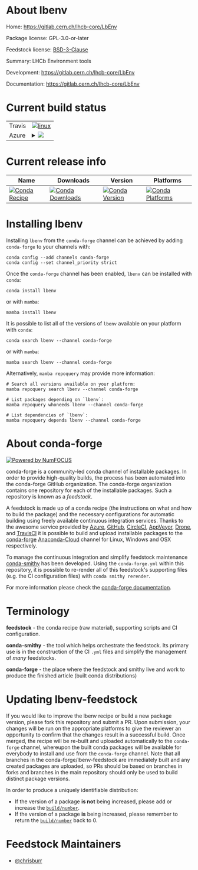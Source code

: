 About lbenv
===========

Home: https://gitlab.cern.ch/lhcb-core/LbEnv

Package license: GPL-3.0-or-later

Feedstock license: [BSD-3-Clause](https://github.com/conda-forge/lbenv-feedstock/blob/main/LICENSE.txt)

Summary: LHCb Environment tools

Development: https://gitlab.cern.ch/lhcb-core/LbEnv

Documentation: https://gitlab.cern.ch/lhcb-core/LbEnv

Current build status
====================


<table><tr>
    <td>Travis</td>
    <td>
      <a href="https://app.travis-ci.com/conda-forge/lbenv-feedstock">
        <img alt="linux" src="https://img.shields.io/travis/com/conda-forge/lbenv-feedstock/main.svg?label=Linux">
      </a>
    </td>
  </tr>
    
  <tr>
    <td>Azure</td>
    <td>
      <details>
        <summary>
          <a href="https://dev.azure.com/conda-forge/feedstock-builds/_build/latest?definitionId=7541&branchName=main">
            <img src="https://dev.azure.com/conda-forge/feedstock-builds/_apis/build/status/lbenv-feedstock?branchName=main">
          </a>
        </summary>
        <table>
          <thead><tr><th>Variant</th><th>Status</th></tr></thead>
          <tbody><tr>
              <td>linux_64_python3.7.____73_pypy</td>
              <td>
                <a href="https://dev.azure.com/conda-forge/feedstock-builds/_build/latest?definitionId=7541&branchName=main">
                  <img src="https://dev.azure.com/conda-forge/feedstock-builds/_apis/build/status/lbenv-feedstock?branchName=main&jobName=linux&configuration=linux_64_python3.7.____73_pypy" alt="variant">
                </a>
              </td>
            </tr><tr>
              <td>linux_64_python3.7.____cpython</td>
              <td>
                <a href="https://dev.azure.com/conda-forge/feedstock-builds/_build/latest?definitionId=7541&branchName=main">
                  <img src="https://dev.azure.com/conda-forge/feedstock-builds/_apis/build/status/lbenv-feedstock?branchName=main&jobName=linux&configuration=linux_64_python3.7.____cpython" alt="variant">
                </a>
              </td>
            </tr><tr>
              <td>linux_64_python3.8.____cpython</td>
              <td>
                <a href="https://dev.azure.com/conda-forge/feedstock-builds/_build/latest?definitionId=7541&branchName=main">
                  <img src="https://dev.azure.com/conda-forge/feedstock-builds/_apis/build/status/lbenv-feedstock?branchName=main&jobName=linux&configuration=linux_64_python3.8.____cpython" alt="variant">
                </a>
              </td>
            </tr><tr>
              <td>linux_64_python3.9.____cpython</td>
              <td>
                <a href="https://dev.azure.com/conda-forge/feedstock-builds/_build/latest?definitionId=7541&branchName=main">
                  <img src="https://dev.azure.com/conda-forge/feedstock-builds/_apis/build/status/lbenv-feedstock?branchName=main&jobName=linux&configuration=linux_64_python3.9.____cpython" alt="variant">
                </a>
              </td>
            </tr><tr>
              <td>linux_aarch64_python3.7.____73_pypy</td>
              <td>
                <a href="https://dev.azure.com/conda-forge/feedstock-builds/_build/latest?definitionId=7541&branchName=main">
                  <img src="https://dev.azure.com/conda-forge/feedstock-builds/_apis/build/status/lbenv-feedstock?branchName=main&jobName=linux&configuration=linux_aarch64_python3.7.____73_pypy" alt="variant">
                </a>
              </td>
            </tr><tr>
              <td>linux_aarch64_python3.7.____cpython</td>
              <td>
                <a href="https://dev.azure.com/conda-forge/feedstock-builds/_build/latest?definitionId=7541&branchName=main">
                  <img src="https://dev.azure.com/conda-forge/feedstock-builds/_apis/build/status/lbenv-feedstock?branchName=main&jobName=linux&configuration=linux_aarch64_python3.7.____cpython" alt="variant">
                </a>
              </td>
            </tr><tr>
              <td>linux_aarch64_python3.8.____cpython</td>
              <td>
                <a href="https://dev.azure.com/conda-forge/feedstock-builds/_build/latest?definitionId=7541&branchName=main">
                  <img src="https://dev.azure.com/conda-forge/feedstock-builds/_apis/build/status/lbenv-feedstock?branchName=main&jobName=linux&configuration=linux_aarch64_python3.8.____cpython" alt="variant">
                </a>
              </td>
            </tr><tr>
              <td>linux_aarch64_python3.9.____cpython</td>
              <td>
                <a href="https://dev.azure.com/conda-forge/feedstock-builds/_build/latest?definitionId=7541&branchName=main">
                  <img src="https://dev.azure.com/conda-forge/feedstock-builds/_apis/build/status/lbenv-feedstock?branchName=main&jobName=linux&configuration=linux_aarch64_python3.9.____cpython" alt="variant">
                </a>
              </td>
            </tr><tr>
              <td>linux_ppc64le_python3.7.____73_pypy</td>
              <td>
                <a href="https://dev.azure.com/conda-forge/feedstock-builds/_build/latest?definitionId=7541&branchName=main">
                  <img src="https://dev.azure.com/conda-forge/feedstock-builds/_apis/build/status/lbenv-feedstock?branchName=main&jobName=linux&configuration=linux_ppc64le_python3.7.____73_pypy" alt="variant">
                </a>
              </td>
            </tr><tr>
              <td>linux_ppc64le_python3.7.____cpython</td>
              <td>
                <a href="https://dev.azure.com/conda-forge/feedstock-builds/_build/latest?definitionId=7541&branchName=main">
                  <img src="https://dev.azure.com/conda-forge/feedstock-builds/_apis/build/status/lbenv-feedstock?branchName=main&jobName=linux&configuration=linux_ppc64le_python3.7.____cpython" alt="variant">
                </a>
              </td>
            </tr><tr>
              <td>linux_ppc64le_python3.8.____cpython</td>
              <td>
                <a href="https://dev.azure.com/conda-forge/feedstock-builds/_build/latest?definitionId=7541&branchName=main">
                  <img src="https://dev.azure.com/conda-forge/feedstock-builds/_apis/build/status/lbenv-feedstock?branchName=main&jobName=linux&configuration=linux_ppc64le_python3.8.____cpython" alt="variant">
                </a>
              </td>
            </tr><tr>
              <td>linux_ppc64le_python3.9.____cpython</td>
              <td>
                <a href="https://dev.azure.com/conda-forge/feedstock-builds/_build/latest?definitionId=7541&branchName=main">
                  <img src="https://dev.azure.com/conda-forge/feedstock-builds/_apis/build/status/lbenv-feedstock?branchName=main&jobName=linux&configuration=linux_ppc64le_python3.9.____cpython" alt="variant">
                </a>
              </td>
            </tr><tr>
              <td>osx_64_python3.7.____73_pypy</td>
              <td>
                <a href="https://dev.azure.com/conda-forge/feedstock-builds/_build/latest?definitionId=7541&branchName=main">
                  <img src="https://dev.azure.com/conda-forge/feedstock-builds/_apis/build/status/lbenv-feedstock?branchName=main&jobName=osx&configuration=osx_64_python3.7.____73_pypy" alt="variant">
                </a>
              </td>
            </tr><tr>
              <td>osx_64_python3.7.____cpython</td>
              <td>
                <a href="https://dev.azure.com/conda-forge/feedstock-builds/_build/latest?definitionId=7541&branchName=main">
                  <img src="https://dev.azure.com/conda-forge/feedstock-builds/_apis/build/status/lbenv-feedstock?branchName=main&jobName=osx&configuration=osx_64_python3.7.____cpython" alt="variant">
                </a>
              </td>
            </tr><tr>
              <td>osx_64_python3.8.____cpython</td>
              <td>
                <a href="https://dev.azure.com/conda-forge/feedstock-builds/_build/latest?definitionId=7541&branchName=main">
                  <img src="https://dev.azure.com/conda-forge/feedstock-builds/_apis/build/status/lbenv-feedstock?branchName=main&jobName=osx&configuration=osx_64_python3.8.____cpython" alt="variant">
                </a>
              </td>
            </tr><tr>
              <td>osx_64_python3.9.____cpython</td>
              <td>
                <a href="https://dev.azure.com/conda-forge/feedstock-builds/_build/latest?definitionId=7541&branchName=main">
                  <img src="https://dev.azure.com/conda-forge/feedstock-builds/_apis/build/status/lbenv-feedstock?branchName=main&jobName=osx&configuration=osx_64_python3.9.____cpython" alt="variant">
                </a>
              </td>
            </tr><tr>
              <td>win_64_python3.7.____cpython</td>
              <td>
                <a href="https://dev.azure.com/conda-forge/feedstock-builds/_build/latest?definitionId=7541&branchName=main">
                  <img src="https://dev.azure.com/conda-forge/feedstock-builds/_apis/build/status/lbenv-feedstock?branchName=main&jobName=win&configuration=win_64_python3.7.____cpython" alt="variant">
                </a>
              </td>
            </tr><tr>
              <td>win_64_python3.8.____cpython</td>
              <td>
                <a href="https://dev.azure.com/conda-forge/feedstock-builds/_build/latest?definitionId=7541&branchName=main">
                  <img src="https://dev.azure.com/conda-forge/feedstock-builds/_apis/build/status/lbenv-feedstock?branchName=main&jobName=win&configuration=win_64_python3.8.____cpython" alt="variant">
                </a>
              </td>
            </tr><tr>
              <td>win_64_python3.9.____cpython</td>
              <td>
                <a href="https://dev.azure.com/conda-forge/feedstock-builds/_build/latest?definitionId=7541&branchName=main">
                  <img src="https://dev.azure.com/conda-forge/feedstock-builds/_apis/build/status/lbenv-feedstock?branchName=main&jobName=win&configuration=win_64_python3.9.____cpython" alt="variant">
                </a>
              </td>
            </tr>
          </tbody>
        </table>
      </details>
    </td>
  </tr>
</table>

Current release info
====================

| Name | Downloads | Version | Platforms |
| --- | --- | --- | --- |
| [![Conda Recipe](https://img.shields.io/badge/recipe-lbenv-green.svg)](https://anaconda.org/conda-forge/lbenv) | [![Conda Downloads](https://img.shields.io/conda/dn/conda-forge/lbenv.svg)](https://anaconda.org/conda-forge/lbenv) | [![Conda Version](https://img.shields.io/conda/vn/conda-forge/lbenv.svg)](https://anaconda.org/conda-forge/lbenv) | [![Conda Platforms](https://img.shields.io/conda/pn/conda-forge/lbenv.svg)](https://anaconda.org/conda-forge/lbenv) |

Installing lbenv
================

Installing `lbenv` from the `conda-forge` channel can be achieved by adding `conda-forge` to your channels with:

```
conda config --add channels conda-forge
conda config --set channel_priority strict
```

Once the `conda-forge` channel has been enabled, `lbenv` can be installed with `conda`:

```
conda install lbenv
```

or with `mamba`:

```
mamba install lbenv
```

It is possible to list all of the versions of `lbenv` available on your platform with `conda`:

```
conda search lbenv --channel conda-forge
```

or with `mamba`:

```
mamba search lbenv --channel conda-forge
```

Alternatively, `mamba repoquery` may provide more information:

```
# Search all versions available on your platform:
mamba repoquery search lbenv --channel conda-forge

# List packages depending on `lbenv`:
mamba repoquery whoneeds lbenv --channel conda-forge

# List dependencies of `lbenv`:
mamba repoquery depends lbenv --channel conda-forge
```


About conda-forge
=================

[![Powered by
NumFOCUS](https://img.shields.io/badge/powered%20by-NumFOCUS-orange.svg?style=flat&colorA=E1523D&colorB=007D8A)](https://numfocus.org)

conda-forge is a community-led conda channel of installable packages.
In order to provide high-quality builds, the process has been automated into the
conda-forge GitHub organization. The conda-forge organization contains one repository
for each of the installable packages. Such a repository is known as a *feedstock*.

A feedstock is made up of a conda recipe (the instructions on what and how to build
the package) and the necessary configurations for automatic building using freely
available continuous integration services. Thanks to the awesome service provided by
[Azure](https://azure.microsoft.com/en-us/services/devops/), [GitHub](https://github.com/),
[CircleCI](https://circleci.com/), [AppVeyor](https://www.appveyor.com/),
[Drone](https://cloud.drone.io/welcome), and [TravisCI](https://travis-ci.com/)
it is possible to build and upload installable packages to the
[conda-forge](https://anaconda.org/conda-forge) [Anaconda-Cloud](https://anaconda.org/)
channel for Linux, Windows and OSX respectively.

To manage the continuous integration and simplify feedstock maintenance
[conda-smithy](https://github.com/conda-forge/conda-smithy) has been developed.
Using the ``conda-forge.yml`` within this repository, it is possible to re-render all of
this feedstock's supporting files (e.g. the CI configuration files) with ``conda smithy rerender``.

For more information please check the [conda-forge documentation](https://conda-forge.org/docs/).

Terminology
===========

**feedstock** - the conda recipe (raw material), supporting scripts and CI configuration.

**conda-smithy** - the tool which helps orchestrate the feedstock.
                   Its primary use is in the construction of the CI ``.yml`` files
                   and simplify the management of *many* feedstocks.

**conda-forge** - the place where the feedstock and smithy live and work to
                  produce the finished article (built conda distributions)


Updating lbenv-feedstock
========================

If you would like to improve the lbenv recipe or build a new
package version, please fork this repository and submit a PR. Upon submission,
your changes will be run on the appropriate platforms to give the reviewer an
opportunity to confirm that the changes result in a successful build. Once
merged, the recipe will be re-built and uploaded automatically to the
`conda-forge` channel, whereupon the built conda packages will be available for
everybody to install and use from the `conda-forge` channel.
Note that all branches in the conda-forge/lbenv-feedstock are
immediately built and any created packages are uploaded, so PRs should be based
on branches in forks and branches in the main repository should only be used to
build distinct package versions.

In order to produce a uniquely identifiable distribution:
 * If the version of a package **is not** being increased, please add or increase
   the [``build/number``](https://docs.conda.io/projects/conda-build/en/latest/resources/define-metadata.html#build-number-and-string).
 * If the version of a package **is** being increased, please remember to return
   the [``build/number``](https://docs.conda.io/projects/conda-build/en/latest/resources/define-metadata.html#build-number-and-string)
   back to 0.

Feedstock Maintainers
=====================

* [@chrisburr](https://github.com/chrisburr/)

